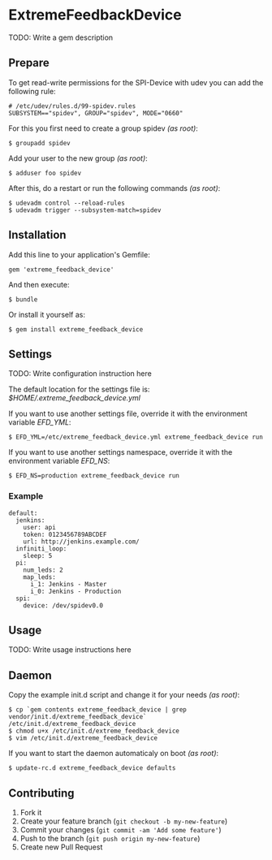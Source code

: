 # ExtremeFeedbackDevice

TODO: Write a gem description

## Prepare

To get read-write permissions for the SPI-Device with udev you can add the following rule:

    # /etc/udev/rules.d/99-spidev.rules
    SUBSYSTEM=="spidev", GROUP="spidev", MODE="0660"

For this you first need to create a group spidev _(as root)_:

    $ groupadd spidev

Add your user to the new group _(as root)_:

    $ adduser foo spidev

After this, do a restart or run the following commands _(as root)_:

    $ udevadm control --reload-rules
    $ udevadm trigger --subsystem-match=spidev

## Installation

Add this line to your application's Gemfile:

    gem 'extreme_feedback_device'

And then execute:

    $ bundle

Or install it yourself as:

    $ gem install extreme_feedback_device

## Settings

TODO: Write configuration instruction here

The default location for the settings file is: _$HOME/.extreme\_feedback\_device.yml_

If you want to use another settings file, override it with the environment variable _EFD_YML_:

    $ EFD_YML=/etc/extreme_feedback_device.yml extreme_feedback_device run

If you want to use another settings namespace, override it with the environment variable _EFD_NS_:

    $ EFD_NS=production extreme_feedback_device run

### Example

    default:
      jenkins:
        user: api
        token: 0123456789ABCDEF
        url: http://jenkins.example.com/
      infiniti_loop:
        sleep: 5
      pi:
        num_leds: 2
        map_leds:
          i_1: Jenkins - Master
          i_0: Jenkins - Production
      spi:
        device: /dev/spidev0.0

## Usage

TODO: Write usage instructions here

## Daemon

Copy the example init.d script and change it for your needs _(as root)_:

    $ cp `gem contents extreme_feedback_device | grep vendor/init.d/extreme_feedback_device` /etc/init.d/extreme_feedback_device
    $ chmod u+x /etc/init.d/extreme_feedback_device
    $ vim /etc/init.d/extreme_feedback_device

If you want to start the daemon automaticaly on boot _(as root)_:

    $ update-rc.d extreme_feedback_device defaults

## Contributing

1. Fork it
2. Create your feature branch (`git checkout -b my-new-feature`)
3. Commit your changes (`git commit -am 'Add some feature'`)
4. Push to the branch (`git push origin my-new-feature`)
5. Create new Pull Request
